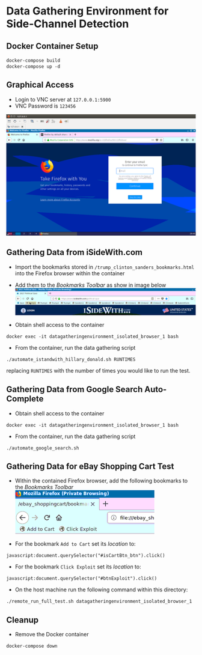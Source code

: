 # Data Gathering Environment for Side-Channel Detection


Docker Container Setup
----------------------

```
docker-compose build
docker-compose up -d
```

Graphical Access
----------------

- Login to VNC server at `127.0.0.1:5900`
- VNC Password is `123456`

![screenshot](running_vnc_browser.png)


Gathering Data from iSideWith.com
---------------------------------

- Import the bookmarks stored in `/trump_clinton_sanders_bookmarks.html` into the Firefox browser within the container

- Add them to the *Bookmarks Toolbar* as show in image below
![isidewithtoolar](setup_isidewith.png)

- Obtain shell access to the container
```
docker exec -it datagatheringenvironment_isolated_browser_1 bash
```

- From the container, run the data gathering script
```
./automate_istandwith_hillary_donald.sh RUNTIMES
```
replacing `RUNTIMES` with the number of times you would like to run the test.


Gathering Data from Google Search Auto-Complete
-----------------------------------------------

- Obtain shell access to the container
```
docker exec -it datagatheringenvironment_isolated_browser_1 bash
```

- From the container, run the data gathering script
```
./automate_google_search.sh
```


Gathering Data for eBay Shopping Cart Test
------------------------------------------

- Within the contained Firefox browser, add the following bookmarks to the *Bookmarks Toolbar*
![ebaytoolbar](setup_ebay.png)

- For the bookmark `Add to Cart` set its *location* to:
```
javascript:document.querySelector("#isCartBtn_btn").click()
```

- For the bookmark `Click Exploit` set its *location* to:
```
javascript:document.querySelector("#btnExploit").click()
```

- On the host machine run the following command within this directory:
```
./remote_run_full_test.sh datagatheringenvironment_isolated_browser_1
```


Cleanup
-------

- Remove the Docker container
```
docker-compose down
```
